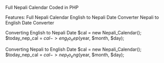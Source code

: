 Full Nepali Calendar Coded in PHP
<br />

Features:
    Full Nepali Calendar
    English to Nepali Date Converter
    Nepali to English Date Converter

Converting English to Nepali Date
$cal = new Nepali_Calendar();
$today_nep_cal = $cal->eng_to_nep($year, $month, $day);


Converting Nepali to English Date
$cal = new Nepali_Calendar();
$today_nep_cal = $cal->nep_to_eng($year, $month, $day);